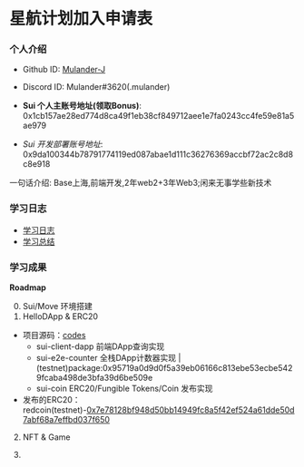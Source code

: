 # 星航计划加入申请表

### 个人介绍

* Github ID: [Mulander-J](https://github.com/Mulander-J)

* Discord ID: Mulander#3620(.mulander)

* **Sui 个人主账号地址(领取Bonus)**: 0x1cb157ae28ed774d8ca49f1eb38cf849712aee1e7fa0243cc4fe59e81a5ae979

* *Sui 开发部署账号地址*: 0x9da100344b78791774119ed087abae1d111c36276369accbf72ac2c8d8c8e918

一句话介绍: Base上海,前端开发,2年web2+3年Web3;闲来无事学些新技术

### 学习日志

- [学习日志](journal.md)
- [学习总结](summary.md)

### 学习成果

**Roadmap**

0. Sui/Move 环境搭建
1. HelloDApp & ERC20
- 项目源码：[codes](./codes/)
    - sui-client-dapp 前端DApp查询实现
    - sui-e2e-counter 全栈DApp计数器实现 | (testnet)package:0x95719a0d9d0f5a39eb06166c813ebe53ecbe5429fcaba498de3bfa39d6be509e
    - sui-coin ERC20/Fungible Tokens/Coin 发布实现
- 发布的ERC20：redcoin(testnet)-[0x7e78128bf948d50bb14949fc8a5f42ef524a61dde50d7abf68a7effbd037f650](https://suiexplorer.com/object/0x7e78128bf948d50bb14949fc8a5f42ef524a61dde50d7abf68a7effbd037f650?network=testnet)

2. NFT & Game

3.

